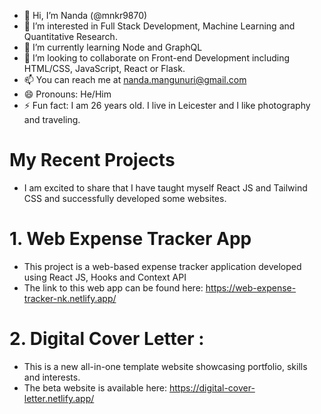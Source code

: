 - 👋 Hi, I’m Nanda (@mnkr9870)
- 👀 I’m interested in Full Stack Development, Machine Learning and Quantitative Research.
- 🌱 I’m currently learning Node and GraphQL
- 💞️ I’m looking to collaborate on Front-end Development including HTML/CSS, JavaScript, React or Flask.
- 📫 You can reach me at nanda.mangunuri@gmail.com
- 😄 Pronouns: He/Him
- ⚡ Fun fact: I am 26 years old. I live in Leicester and I like photography and traveling.

# My Recent Projects
- I am excited to share that I have taught myself React JS and Tailwind CSS and successfully developed some websites.
# 1. Web Expense Tracker App
- This project is a web-based expense tracker application developed using React JS, Hooks and Context API
- The link to this web app can be found here: https://web-expense-tracker-nk.netlify.app/
# 2. Digital Cover Letter : 
- This is a new all-in-one template website showcasing portfolio, skills and interests.
- The beta website is available here: https://digital-cover-letter.netlify.app/

<!---
mnkr9870/mnkr9870 is a ✨ special ✨ repository because its `README.md` (this file) appears on your GitHub profile.
You can click the Preview link to take a look at your changes.
--->
